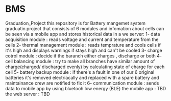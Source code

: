 # BMS
Graduation_Project
this repository is for Battery mangemet system graduatin project that consists of 6 modules and infomation about cells can be seen via a mobile app and stores historical data in a we server:
	1- data acquisition module	: reads voltage and current and temperature  from the cells
	2- thermal management module	: reads temprature and cools cells if it's high  and displays warnings if stays high and can't be cooled
	3- charge cotrol module		: decide if the baranch either charges , discharge or both
	4- cell balancing module	: try to make all branches have similar amount of charge(charged/ discharged evenly) by calculating state of charge for each cell
	5- battery backup module 	: if there's a fault in one of our 6 original batteries it's removed electriacally and replaced with a spare battery and maintainance crew are notified to fix it
	6- communication module		: sends data to mobile app by using bluetooh low energy (BLE)
the mobile app : TBD
the web server : TBD

